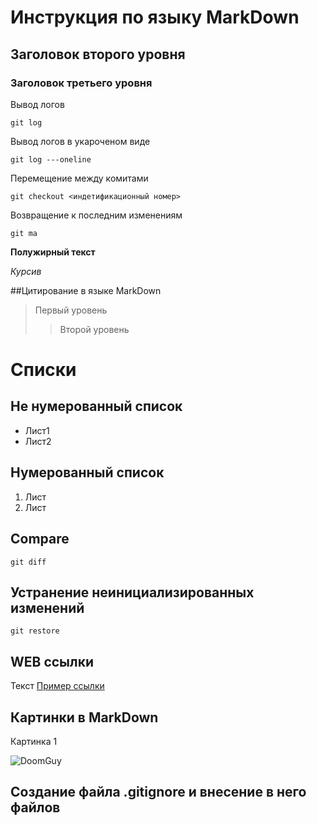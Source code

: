 # Инструкция по языку MarkDown


## Заголовок второго уровня
### Заголовок третьего уровня

Вывод логов
``` cd
git log
```
Вывод логов в укароченом виде
``` cd
git log ---oneline
```

Перемещение между комитами
```cd
git checkout <индетификационный номер>
```
Возвращение к последним изменениям
```cd
git ma
```
**Полужирный текст**

*Курсив*

##Цитирование в языке MarkDown
>Первый уровень
>>Второй уровень

# Списки
## Не нумерованный список
* Лист1
* Лист2

## Нумерованный список
 1. Лист
 2. Лист

## Compare
```cd
git diff
```
## Устранение неинициализированных изменений
```cd
git restore
```

## WEB ссылки

Текст [Пример ссылки](http:example.com "Всплывающая подсказка")

## Картинки в MarkDown
Картинка 1

![DoomGuy](DoomGuy.jpg)

## Создание файла .gitignore и внесение в него файлов